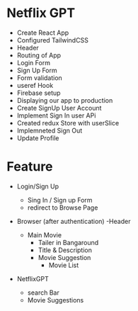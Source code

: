 # Netflix GPT

- Create React App
- Configured TailwindCSS
- Header
- Routing of App
- Login Form
- Sign Up Form
- Form validation
- useref Hook
- Firebase setup
- Displaying our app to production
- Create SignUp User Account
- Implement Sign In user APi
- Created redux Store with userSlice
- Implemneted Sign Out
- Update Profile

# Feature

- Login/Sign Up
  - Sing In / Sign up Form
  - redirect to Browse Page
- Browser (after authentication)
  -Header

  - Main Movie
    - Tailer in Bangaround
    - Title & Description
    - Movie Suggestion
      - Movie List

- NetflixGPT
  - search Bar
  - Movie Suggestions
